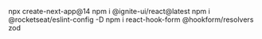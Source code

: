 npx create-next-app@14
npm i @ignite-ui/react@latest
npm i @rocketseat/eslint-config -D
npm i react-hook-form @hookform/resolvers zod